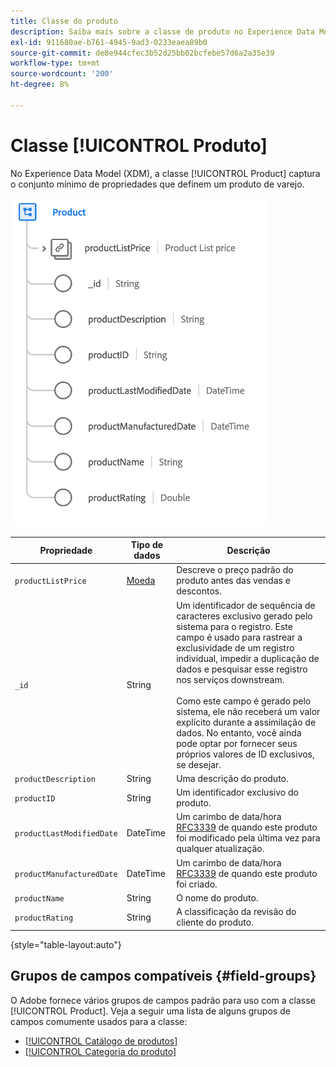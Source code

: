 ```yaml
---
title: Classe do produto
description: Saiba mais sobre a classe de produto no Experience Data Model (XDM).
exl-id: 911680ae-b761-4945-9ad3-0233eaea89b0
source-git-commit: de8e944cfec3b52d25bb02bcfebe57d6a2a35e39
workflow-type: tm+mt
source-wordcount: '200'
ht-degree: 8%

---
```


# Classe [!UICONTROL Produto]

No Experience Data Model (XDM), a classe [!UICONTROL Product] captura o conjunto mínimo de propriedades que definem um produto de varejo.

![](../images/classes/product.png)

| Propriedade | Tipo de dados | Descrição |
| --- | --- | --- |
| `productListPrice` | [Moeda](../data-types/currency.md) | Descreve o preço padrão do produto antes das vendas e descontos. |
| `_id` | String | Um identificador de sequência de caracteres exclusivo gerado pelo sistema para o registro. Este campo é usado para rastrear a exclusividade de um registro individual, impedir a duplicação de dados e pesquisar esse registro nos serviços downstream.<br><br>Como este campo é gerado pelo sistema, ele não receberá um valor explícito durante a assimilação de dados. No entanto, você ainda pode optar por fornecer seus próprios valores de ID exclusivos, se desejar. |
| `productDescription` | String | Uma descrição do produto. |
| `productID` | String | Um identificador exclusivo do produto. |
| `productLastModifiedDate` | DateTime | Um carimbo de data/hora [RFC3339](https://datatracker.ietf.org/doc/html/rfc3339) de quando este produto foi modificado pela última vez para qualquer atualização. |
| `productManufacturedDate` | DateTime | Um carimbo de data/hora [RFC3339](https://datatracker.ietf.org/doc/html/rfc3339) de quando este produto foi criado. |
| `productName` | String | O nome do produto. |
| `productRating` | String | A classificação da revisão do cliente do produto. |

{style="table-layout:auto"}

## Grupos de campos compatíveis {#field-groups}

O Adobe fornece vários grupos de campos padrão para uso com a classe [!UICONTROL Product]. Veja a seguir uma lista de alguns grupos de campos comumente usados para a classe:

* [[!UICONTROL Catálogo de produtos]](../field-groups/product/product-catalog.md)
* [[!UICONTROL Categoria do produto]](../field-groups/product/product-category.md)
